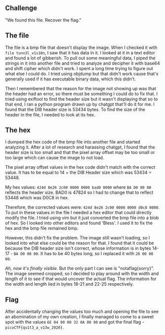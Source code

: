 ## Challenge

"We found this file. Recover the flag."

## The file

The file is a bmp file that doesn't display the image. When I checked it with `file tunn3l_v1s10n`, I saw that it has data in it. I looked at it in a text editor and found a lot of gibberish. To pull out some meaningful data, I piped the strings in it into another file and tried to analyze and decipher it with base64 and shift cipher which didn't work. I spent a long time trying to figure out what else I could do. I tried using objdump but that didn't work cause that's generally used if it has executable binary data, which this didn't.

Then I remembered that the reason for the image not showing up was that the header had an error, so there must be something I could do to fix that. I tried using exiftool to find the header size but it wasn't displaying that so to that end, I ran a python program drawn up by chatgpt that'll do it for me. I found that the DIB header size is 53434 bytes. To find the size of the header in the file, I needed to look at its hex.

## The hex

I dumped the hex code of the bmp file into another file and started analyzing it. After a lot of research and harassing chatgpt, I found that the header size is too small and that the pixel array offset may be too small or too large which can cause the image to not load. 

The pixel array offset values in the hex code didn't match with the correct value. It has to be equal to 14 + the DIB Header size which was 53434 = 53448.

My hex values: `424d 8e26 2c00 0000 0000 bad0 0000` where `BA D0 00 00` reflects the header size. BAD0 is 47824 so I had to change that to reflect 53448 which was D0C8 in hex. 

Therefore, the corrected values were: `424d 8e26 2c00 0000 0000 d0c8 0000`. To put in these values in the file I needed a hex editor that could directly modify the file. I tried using vim but it just converted the bmp file into a blob of hex. So I looked into other editors and found 'Bless'. I used it to fix the hex and the bmp file remained bmp. 

However, this didn't fix the problem. The image still wasn't loading, so I looked into what else could be the reason for that. I found that it could be because the DIB header size isn't correct, whose information is in bytes 14-17 - `BA D0 00 00`. It has to be 40 bytes long, so I replaced it with `28 00 00 00`. 

_Ah, now it's finally visible._ But the only part I can see is "notaflag{sorry}". The image seemed cropped, so I decided to play around with the width and length of it to see if that would uncover the actual flag. The information for the width and length lied in bytes 18-21 and 22-25 respectively. 

## Flag

After accidentally changing the values too much and opening the file to see an abomination of my own creation, I finally managed to come to a sweet spot with the values `6E 04 00 00 32 0A 00 00` and got the final flag - `picoCTF{qu1t3_a_v13w_2020}`.
